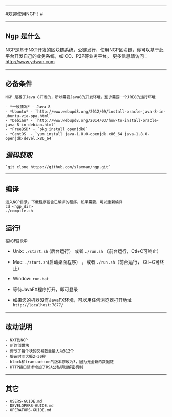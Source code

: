 ----
#欢迎使用NGP！#

----
## Ngp 是什么 ##
NGP是基于NXT开发的区块链系统，公链发行，使用NGP区块链，你可以基于此平台开发自己的业务系统，如ICO、P2P等业务平台。
更多信息请访问： http://www.ydwan.com

----
## 必备条件 ##
	NGP 是基于Java 8开发的，所以需要Java8的开发环境，至少需要一个JRE8的运行环境

    - *一般情况* - Java 8
    - *Ubuntu* - `http://www.webupd8.org/2012/09/install-oracle-java-8-in-ubuntu-via-ppa.html`
    - *Debian* - `http://www.webupd8.org/2014/03/how-to-install-oracle-java-8-in-debian.html`
    - *FreeBSD* - `pkg install openjdk8`
    - *CentOS  - `yum install java-1.8.0-openjdk.x86_64 java-1.8.0-openjdk-devel.x86_64`

## *源码获取*  ##
    `git clone https://github.com/slaxman/ngp.git`
  
----

## 编译  ##
	进入NGP目录，下载程序包含已编译的程序，如果需要，可以重新编译
	cd <ngp_dir>
	./compile.sh
	
## 运行! ##
	在NGP目录中
  - Unix: `./start.sh` (后台运行） 或者 `./run.sh` （前台运行，Ctl+C可终止）
  - Mac: `./start.sh`(启动桌面程序） ，或者 `./run.sh`（前台运行， Ctl+C可终止）
  - Window: `run.bat`

  - 等待JavaFX程序打开，即可登录
  - 如果您的机器没有JavaFX环境，可以用任何浏览器打开地址 `http://localhost:7877/`

----
## 改动说明 ##
	- NXT到NGP
	- 新的创世块
	- 修改了每个块的交易数量最大为512个
 	- 锻造时间大概2-30秒
	- block和transaction的版本修改为3，因为是全新的数据链
	- HTTP接口请求增加了RSA公私钥加解密机制
	
----

## 其它 ##
    - USERS-GUIDE.md
    - DEVELOPERS-GUIDE.md
    - OPERATORS-GUIDE.md